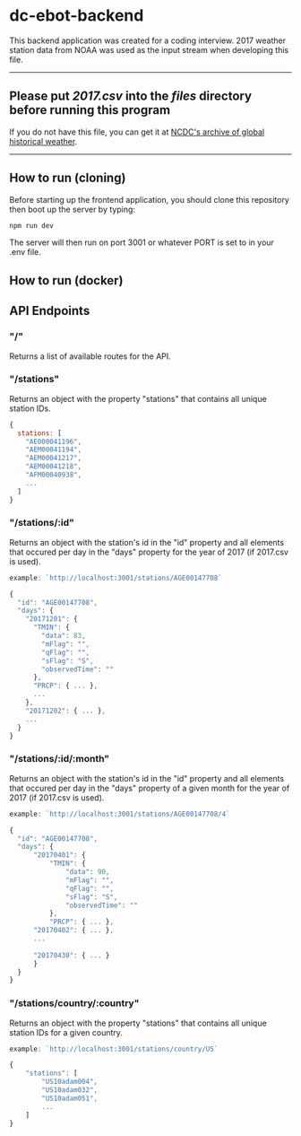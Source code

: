 # dc-ebot-backend

This backend application was created for a coding interview. 2017 weather station data from NOAA was used as the input stream when developing this file.

----

## Please put *2017.csv* into the *files* directory before running this program

If you do not have this file, you can get it at [NCDC's archive of global historical weather](ftp://ftp.ncdc.noaa.gov/pub/data/ghcn/daily/by_year/2017.csv.gz).

----

## How to run (cloning)

Before starting up the frontend application, you should clone this repository then boot up the server by typing:

```js
npm run dev
```

The server will then run on port 3001 or whatever PORT is set to in your .env file.

## How to run (docker)

## API Endpoints

### "/"

Returns a list of available routes for the API.

### "/stations"

Returns an object with the property "stations" that contains all unique station IDs.

```js
{
  stations: [
    "AE000041196",
    "AEM00041194",
    "AEM00041217",
    "AEM00041218",
    "AFM00040938",
    ...
  ]
}
```

### "/stations/:id"

Returns an object with the station's id in the "id" property and all elements that occured per day in the "days" property for the year of 2017 (if 2017.csv is used).

```js
example: `http://localhost:3001/stations/AGE00147708`

{
  "id": "AGE00147708",
  "days": {
    "20171201": {
      "TMIN": {
        "data": 83,
        "mFlag": "",
        "qFlag": "",
        "sFlag": "S",
        "observedTime": ""
      },
      "PRCP": { ... },
      ...
    },
    "20171202": { ... },
    ...
  }
}
```

### "/stations/:id/:month"

Returns an object with the station's id in the "id" property and all elements that occured per day in the "days" property of a given month for the year of 2017 (if 2017.csv is used).

```js
example: `http://localhost:3001/stations/AGE00147708/4`

{
  "id": "AGE00147708",
  "days": {
      "20170401": {
          "TMIN": {
              "data": 90,
              "mFlag": "",
              "qFlag": "",
              "sFlag": "S",
              "observedTime": ""
          },
          "PRCP": { ... },
      "20170402": { ... },
      ...
      
      "20170430": { ... }
      }
  }
}
```

### "/stations/country/:country"

Returns an object with the property "stations" that contains all unique station IDs for a given country.

```js
example: `http://localhost:3001/stations/country/US`

{
    "stations": [
        "US10adam004",
        "US10adam032",
        "US10adam051",
        ...
    ]
}
```
